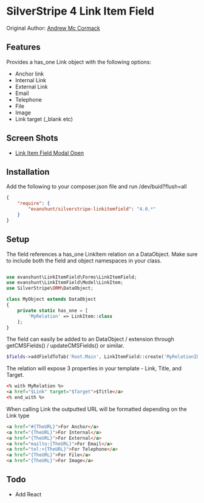 # SilverStripe 4 Link Item Field

Original Author: [Andrew Mc Cormack](https://github.com/Andrew-Mc-Cormack)

## Features

Provides a has_one Link object with the following options:
  - Anchor link
  - Internal Link
  - External Link
  - Email
  - Telephone
  - File
  - Image
  - Link target (_blank etc)

## Screen Shots

  - [Link Item Field Modal Open](/docs/images/modal-open.jpg)

## Installation

Add the following to your composer.json file and run /dev/buid?flush=all

```json
{  
    "require": {  
        "evanshunt/silverstripe-linkitemfield": "4.0.*"
    }
}
```

## Setup

The field references a has_one LinkItem relation on a DataObject. Make sure to include both the field and object namespaces in your class.

```php

use evanshunt\LinkItemField\Forms\LinkItemField;
use evanshunt\LinkItemField\Model\LinkItem;
use SilverStripe\ORM\DataObject;

class MyObject extends DataObject 
{
    private static has_one = [
        'MyRelation' => LinkItem::class
    ];
}
```

The field can easily be added to an DataObject / extension through getCMSFields() / updateCMSFields()  or similar.

```php
$fields->addFieldToTab('Root.Main', LinkItemField::create('MyRelationID', 'My Relation Title'));
```

The relation will expose 3 properties in your template - Link, Title, and Target.

```html
<% with MyRelation %>
<a href="$Link" target="$Target">$Title</a>
<% end_with %>
```

When calling Link the outputted URL will be formatted depending on the Link type

```html
<a href="#{TheURL}">For Anchor</a>
<a href="{TheURL}">For Internal</a>
<a href="{TheURL}">For External</a>
<a href="mailto:{TheURL}">For Email</a>
<a href="tel:+{TheURL}">For Telephone</a>
<a href="{TheURL}">For File</a>
<a href="{TheURL}">For Image</a>
```

## Todo

  - Add React
